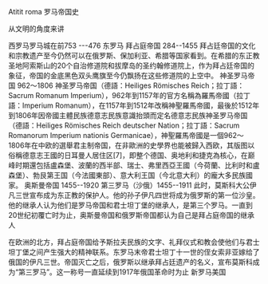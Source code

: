 Atitit roma 罗马帝国史



从文明的角度来讲



西罗马罗马城在前753 ---476
东罗马 拜占庭帝国 284--1455
拜占廷帝国的文化和宗教遗产至今仍然可以在俄罗斯、保加利亚、希腊等国家看到。在希腊的东正教圣地阿索斯山的20个自治修道院和拔摩岛的圣约翰修道院上，作为拜占廷帝国的象征，帝国的金底黑色双头鹰旗至今仍飘扬在这些修道院的上空中。
神圣罗马帝国 962～1806
神圣罗马帝国（德語：Heiliges Römisches Reich；拉丁語：Sacrum Romanum Imperium），962年到1157年的官方名稱為羅馬帝國（拉丁語：Imperium Romanum），在1157年到1512年改稱神聖羅馬帝國，最後於1512年到1806年因帝國主體民族德意志民族意識抬頭而定名德意志民族神圣罗马帝国（德語：Heiliges Römisches Reich deutscher Nation；拉丁語：Sacrum Romanorum Imperium nationis Germanicae），神聖羅馬帝國是一個962～1806年在中欧的選舉君主制帝国，在非歐洲的史學界也能被歸入西欧，其版图以俗稱德意志王國的日耳曼人居住区[7]，即整个德国、奥地利和捷克為核心，在巅峰时期還包括盧森堡、波蘭的西半部、瑞士、弗里西亞王國（今荷蘭、比利时和盧森堡）、勃艮第王国（今法國東部）、意大利王国（今北意大利）的龐大多民族國家。
奥斯曼帝国 1455--1920
 第三罗马（沙俄）1455--1911
此时，莫斯科大公伊凡三世宣布成为东正教的保护人。他的孙子伊凡四世将成为俄罗斯的第一位沙皇。他的继承人认为他们是罗马帝国和君士坦丁堡的继承人，是第三个罗马。一直到20世纪初覆亡时为止，奥斯曼帝国和俄罗斯帝国都认为自己是拜占庭帝国的继承人

在欧洲的北方，拜占庭帝国给予斯拉夫民族的文字、礼拜仪式和教会使他们与君士坦丁堡之间产生强大的精神联系。东罗马末帝君士坦丁十一世的侄女索非亚嫁给了俄国的伊凡三世。帝国灭亡之后，俄罗斯以继承拜占廷遗产的名义，宣布莫斯科成为“第三罗马”。这一称号一直延续到1917年俄国革命时为止
新罗马美国
